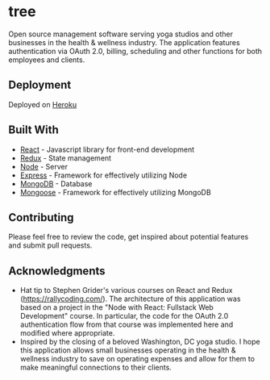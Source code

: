 # tree

Open source management software serving yoga studios and other businesses in the health & wellness industry. The application features authentication via OAuth 2.0, billing, scheduling and other functions for both employees and clients.

## Deployment

Deployed on [Heroku](https://sheltered-brushlands-51479.herokuapp.com/)

## Built With

* [React](https://reactjs.org/) - Javascript library for front-end development
* [Redux](https://redux.js.org/) - State management
* [Node](https://nodejs.org/en/) - Server
* [Express](https://expressjs.com/) - Framework for effectively utilizing Node
* [MongoDB](https://www.mongodb.com/) - Database
* [Mongoose](http://mongoosejs.com/) - Framework for effectively utilizing MongoDB

## Contributing

Please feel free to review the code, get inspired about potential features and submit pull requests.

## Acknowledgments

* Hat tip to Stephen Grider's various courses on React and Redux (https://rallycoding.com/). The architecture of this application was based on a project in the "Node with React: Fullstack Web Development" course. In particular, the code for the OAuth 2.0 authentication flow from that course was implemented here and modified where appropriate.
* Inspired by the closing of a beloved Washington, DC yoga studio. I hope this application allows small businesses operating in the health & wellness industry to save on operating expenses and allow for them to make meaningful connections to their clients.
